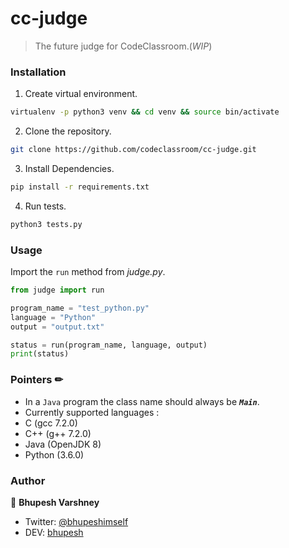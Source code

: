 # cc-judge
> The future judge for CodeClassroom.(_WIP_)


### Installation
1. Create virtual environment.
```bash
virtualenv -p python3 venv && cd venv && source bin/activate
```
2. Clone the repository.
```bash
git clone https://github.com/codeclassroom/cc-judge.git
```
3. Install Dependencies.
```bash
pip install -r requirements.txt
```
4. Run tests.
```bash
python3 tests.py
```

### Usage

Import the `run` method from *judge.py*.

```python
from judge import run

program_name = "test_python.py"
language = "Python"
output = "output.txt"

status = run(program_name, language, output)
print(status)
```


### Pointers ✏
- In a `Java` program the class name should always be ***`Main`***.
- Currently supported languages :
 - C (gcc 7.2.0)
 - C++ (g++ 7.2.0)
 - Java (OpenJDK 8)
 - Python (3.6.0)



### Author

👥 **Bhupesh Varshney**

- Twitter: [@bhupeshimself](https://twitter.com/bhupeshimself)
- DEV: [bhupesh](https://dev.to/bhupesh)
